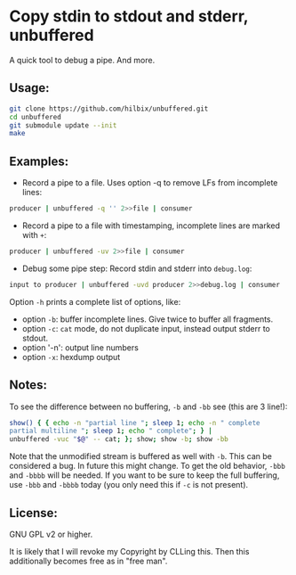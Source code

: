 Copy stdin to stdout and stderr, unbuffered
===========================================

A quick tool to debug a pipe.  And more.


Usage:
------

```bash
git clone https://github.com/hilbix/unbuffered.git
cd unbuffered
git submodule update --init
make
```

Examples:
---------

- Record a pipe to a file.  Uses option -q to remove LFs from incomplete lines:
```bash
producer | unbuffered -q '' 2>>file | consumer
```

- Record a pipe to a file with timestamping, incomplete lines are marked with `+`:
```bash
producer | unbuffered -uv 2>>file | consumer
```

- Debug some pipe step: Record stdin and stderr into `debug.log`:
```bash
input to producer | unbuffered -uvd producer 2>>debug.log | consumer
```

Option `-h` prints a complete list of options, like:

- option `-b`: buffer incomplete lines.  Give twice to buffer all fragments.
- option `-c`: `cat` mode, do not duplicate input, instead output stderr to stdout.
- option '-n': output line numbers
- option `-x`: hexdump output


Notes:
------

To see the difference between no buffering, `-b` and `-bb` see (this are 3 line!):

```bash
show() { { echo -n "partial line "; sleep 1; echo -n " complete
partial multiline "; sleep 1; echo " complete"; } |
unbuffered -vuc "$@" -- cat; }; show; show -b; show -bb
```

Note that the unmodified stream is buffered as well with `-b`.  This can be
considered a bug.  In future this might change.  To get the old behavior,
`-bbb` and `-bbbb` will be needed.  If you want to be sure to keep the
full buffering, use `-bbb` and `-bbbb` today (you only need this if `-c`
is not present).


License:
--------

GNU GPL v2 or higher.

It is likely that I will revoke my Copyright by CLLing this.
Then this additionally becomes free as in "free man".

